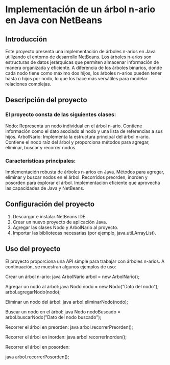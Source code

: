 # Implementación de un árbol n-ario en Java con NetBeans

## Introducción

Este proyecto presenta una implementación de árboles n-arios en Java utilizando el entorno de desarrollo NetBeans. Los árboles n-arios son estructuras de datos jerárquicas que permiten almacenar información de manera organizada y eficiente. A diferencia de los árboles binarios, donde cada nodo tiene como máximo dos hijos, los árboles n-arios pueden tener hasta n hijos por nodo, lo que los hace más versátiles para modelar relaciones complejas.

## Descripción del proyecto

### El proyecto consta de las siguientes clases:
Nodo: Representa un nodo individual en el árbol n-ario. Contiene información como el dato asociado al nodo y una lista de referencias a sus hijos.
ArbolNario: Implementa la estructura principal del árbol n-ario. Contiene el nodo raíz del árbol y proporciona métodos para agregar, eliminar, buscar y recorrer nodos.

### Características principales:
Implementación robusta de árboles n-arios en Java.
Métodos para agregar, eliminar y buscar nodos en el árbol.
Recorridos preorden, inorden y posorden para explorar el árbol.
Implementación eficiente que aprovecha las capacidades de Java y NetBeans.

## Configuración del proyecto

1. Descargar e instalar NetBeans IDE.
2. Crear un nuevo proyecto de aplicación Java.
3. Agregar las clases Nodo y ArbolNario al proyecto.
4. Importar las bibliotecas necesarias (por ejemplo, java.util.ArrayList).

## Uso del proyecto

El proyecto proporciona una API simple para trabajar con árboles n-arios. A continuación, se muestran algunos ejemplos de uso:

Crear un árbol n-ario:
java
ArbolNario arbol = new ArbolNario();

Agregar un nodo al árbol:
java
Nodo nodo = new Nodo("Dato del nodo");
arbol.agregarNodo(nodo);

Eliminar un nodo del árbol:
java
arbol.eliminarNodo(nodo);


Buscar un nodo en el árbol:
java
Nodo nodoBuscado = arbol.buscarNodo("Dato del nodo buscado");

Recorrer el árbol en preorden:
java
arbol.recorrerPreorden();

Recorrer el árbol en inorden:
java
arbol.recorrerInorden();

Recorrer el árbol en posorden:

java
arbol.recorrerPosorden();


